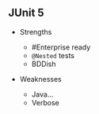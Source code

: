 ## JUnit 5

+ Strengths
    - #Enterprise ready
    - `@Nested` tests
    - BDDish

+ Weaknesses
    - Java...
    - Verbose